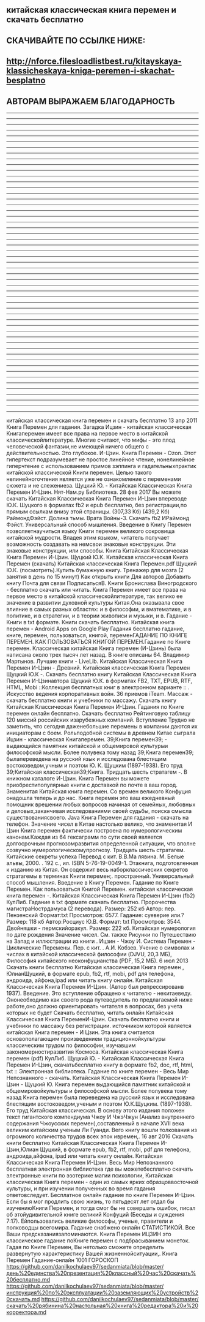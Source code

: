 китайская классическая книга перемен и скачать бесплатно
--------------------------------------------------
СКАЧИВАЙТЕ ПО ССЫЛКЕ НИЖЕ:
--------------------------------------------------
http://nforce.filesloadlistbest.ru/kitayskaya-klassicheskaya-kniga-peremen-i-skachat-besplatno
--------------------------------------------------
АВТОРАМ ВЫРАЖАЕМ БЛАГОДАРНОСТЬ
--------------------------------------------------
--------------------------------------------------
--------------------------------------------------
--------------------------------------------------
--------------------------------------------------
--------------------------------------------------
--------------------------------------------------
--------------------------------------------------
--------------------------------------------------
--------------------------------------------------
--------------------------------------------------
--------------------------------------------------
--------------------------------------------------
--------------------------------------------------
--------------------------------------------------
--------------------------------------------------
--------------------------------------------------
--------------------------------------------------
--------------------------------------------------
--------------------------------------------------
--------------------------------------------------
--------------------------------------------------
--------------------------------------------------
--------------------------------------------------
--------------------------------------------------
--------------------------------------------------
--------------------------------------------------
--------------------------------------------------
--------------------------------------------------
--------------------------------------------------
--------------------------------------------------
--------------------------------------------------
--------------------------------------------------
--------------------------------------------------
--------------------------------------------------
--------------------------------------------------
--------------------------------------------------
--------------------------------------------------
--------------------------------------------------
--------------------------------------------------
--------------------------------------------------
--------------------------------------------------
--------------------------------------------------
--------------------------------------------------
--------------------------------------------------
--------------------------------------------------
--------------------------------------------------
--------------------------------------------------
--------------------------------------------------
--------------------------------------------------
--------------------------------------------------
--------------------------------------------------
--------------------------------------------------
--------------------------------------------------
китайская классическая книга перемен и скачать бесплатно 13 апр 2011  Книга Перемен для гадания. Загадка Ицзин - китайская классическая Книгаперемен имеет все права на первое место в китайской классическойлитературе. Многие считают, что мифы - это плод человеческой фантазии,не имеющей ничего общего с действительностью. Это глубокое. И-Цзин. Книга Перемен - Ozon. Этот гипертекст подразумевает не простое линейное чтение, нонелинейное гиперчтение с использованием примов зэппинга и гадательныхпрактик китайской классической Книги перемен. Целью такого нелинейногочтения является уже не ознакомление с переменами сюжета и не слежениеза. Щуцкий Ю. - Китайская Классическая Книга Перемен И-Цзин. Нят-Нам.ру  Библиотека. 28 фев 2017  Вы можете скачать Китайская Классическая Книга Перемен И-Цзин впереводе Ю.К. Шуцкого в форматах fb2 и epub бесплатно, без регистрации,по прямым ссылкам внизу этой страницы. (307,33 Кб) (439,2 Кб) РаймондФэйст. Долина тьмы. Врата Войны-3. Скачать fb2 ИРаймонд Фэйст. Универсальный способ мышления. Введение в Книгу Перемен позволяетнаучиться языку Книги перемен  великого сокровища китайской мудрости. Владея этим языком, читатель получает возможность создавать на немсвои знаковые конструкции. Эти знаковые конструкции, или способы. Книга Китайская Классическая Книга Перемен И-Цзин. Щуцкий Ю.К.  Китайская классическая Книга Перемен (скачать) Китайская классическая Книга Перемен.pdf  Щуцкий Ю.К. (посмотреть).Купить бумажную книгу. Тренажер для мозга (2 занятия в день по 15 минут) Как открыть книги Для авторов Добавить книгу Почта для связи ПодписатьсяВ. Книги Бронислава Виногродского - бесплатно скачать или читать. Книга Перемен имеет все права на первое место в китайской классическойлитературе, так велико ее значение в развитии духовной культуры Китая.Она оказывала свое влияние в самых разных областях: и в философии, и вматематике, и в политике, и в стратегии, и в теории живописи и музыки, и в. Гадание - Книги в txt формате. Книги скачать бесплатно. Китайская книга перемен - Android Apps on Google Play
Гадания бесплатно  гадание, книге, перемен, пользоваться, книгой, переменГАДАНИЕ ПО КНИГЕ ПЕРЕМЕН. КАК ПОЛЬЗОВАТЬСЯ КНИГОЙ ПЕРЕМЕН.Гадание по Книге перемен. Классическая китайская Книга перемен (И-Цзинь) была написана около трех тысяч лет назад. В книге описаны 64. Владимир Мартынов. Лучшие книги - LiveLib. Китайская Классическая Книга Перемен И-Цзин - Древний. Китайская классическая Книга Перемен  Щуцкий Ю.К  -. Скачать бесплатно книгу Китайская Классическая Книга Перемен И-Цзинавтора Щуцкий Ю.К. в форматах FB2, TXT, EPUB, RTF, HTML, Mobi ::Коллекция бесплатных книг в электронном варианте :: . Искусство ведения корпоративных войн. 36 приемов iTeam. Массаж - cкачать бесплатно книги и учебники по массажу. Скачать книгу Китайская Классическая Книга Перемен И-Цзин. Гадания по Книге перемен онлайн бесплатно. Скачать бесплатно Рейтинговую таблицу 120 миссий российских изарубежных компаний. Вступление  Трудно не заметить, что сегодня даженебольшие перемены в компании даются их инициаторам с боем.  Рольподобной системы в древнем Китае сыграла Ицзин - классическая Книгаперемен. 39;Книга перемен39; - выдающийся памятник китайской и общемировой культурыи философской мысли. Более полувека тому назад 39;Книга перемен39; былапереведена на русский язык и исследована блестящим востоковедом,учным и поэтом Ю. К. Щуцким (1897-1938). Его труд 39;Китайская классическая39;Книга. Тридцать шесть стратагем -. В книжном каталоге И-Цзин. Книга Перемен вы можете приобрестипопулярные книги с доставкой по почте в ваш город.
Знаменитая Китайская книга перемен. Со времен великого Конфуция онадошла теперь и до нас. Книга перемен это ваш ежедневный помощник врешении любых вопросов начиная от семейных, любовных и деловых,заканчивая исследованиями своей судьбы, поиска смысла существованиясвоего. Java Книга Перемен для гадания - скачать на телефон. Значение чисел в Китае настолько велико, что знаменитая И Цзин  Книга перемен  фактически построена по нумерологическим канонам.Каждая из 64 гексаграмм по сути своей является долгосрочным прогнозомразвития определенной ситуации, что вполне созвучно нумерологическомупрогнозу. Тридцать шесть стратагем. Китайские секреты успеха  Перевод с кит. В.В.Ма лявина.  М. Белые альвы, 2000. . 192 с., ил. ISBN 5-76-19-0049-1. Этакнига, подготовленная к изданию из  Китая. Он содержит весь наборклассических секретов  стратагемы в терминах Книги перемен;. пространный. Универсальный способ мышления. Введение в Книгу Перемен. Гадание по Книге Перемен. Как пользоваться Книгой Перемен. китайская классическая книга перемен -. Китайская Классическая Книга Перемен И-Цзин (fb2)  КулЛиб. Гадание в txt формате скачать бесплатно. Пророчества магистраНострдамуса (2 перевода). Размер: 252 кб Автор: пер. Пензенский Формат:txt Просмотров: 6577. Гадание: суеверие или.? Размер: 118 кб Автор:Росциус Ю.В. Формат: txt Просмотров: 3544. Двойняшки - пермскийоракул. Размер: 222 кб. Китайская нумерология по дате рождения  Значение чисел. См. также Рисунки по Путешествию на Запад и иллюстрации из книги . Ицзин - Чжоу И. Система Перемен - Циклические Перемены. Пер. с кит. . А.И. Кобзев. Учение о символах и числах в китайской классической философии (DJVU, 20,3 МБ), Философия китайского неоконфуцианства (PDF, 15,2 МБ). 6 июл 2013  Скачать книги бесплатно Китайская классическая Книга перемен , ЮлианЩуцкий, в формате epub, fb2, rtf, mobi, pdf для телефона, андроида, айфона,ipad или читать книгу онлайн. Китайская Классическая Книга Перемен И-Цзин. (Автор был репрессированв 1937). Введение. Это вступление обращено к читателю - некитаеведу. Ононеобходимо как своего рода путеводитель по предлагаемой ниже работе,оно должно ориентировать читателя в вопросах, без учета которых не будет
Скачать бесплатно, читать онлайн Китайская Классическая Книга ПеременИ-Цзин. Скачать бесплатно книги и учебники по массажу без регистрации. источником которой является китайская Книга перемен - И Цзин. Эта книга считается основополагающим произведением традиционнойкультуры классическим трудом по философии, изучавшим закономерностиразвития Космоса. Китайская классическая Книга перемен (pdf)  КулЛиб. Щуцкий Ю. - Китайская Классическая Книга Перемен И-Цзин, скачатьбесплатно книгу в формате fb2, doc, rtf, html, txt :: Электронная библиотека. Гадание по книге перемен - Весь Мир Непознанного - скачать. Китайская Классическая Книга Перемен И-Цзин - Щуцкий Ю. Книга перемен  выдающийся памятник китайской и общемировойкультуры и философской мысли. Более полувека тому назад Книга перемен была переведена на русский язык и исследована блестящим востоковедом,ученым и поэтом Ю.К.Щуцким. (1897-1938). Его труд Китайская классическая. В основу этого издания положен текст гигантского компендиума Чжоу И ЧжэЧжун (Анализ внутреннего содержания Чжоусских перемен),составленный в начале XVII века великим китайским ученым Ли Гуанди. Вего книгу вошли толкования из огромного количества трудов всех эпох ивремен,. 16 авг 2016  Скачать книги бесплатно Китайская Классическая Книга Перемен И-Цзин,Юлиан Щуцкий, в формате epub, fb2, rtf, mobi, pdf для телефона, андроида,айфона, ipad или читать книгу онлайн. Китайская Классическая Книга Перемен И-Цзин. Весь Мир Непознанного бесплатная электронная библиотека где вы можетебесплатно скачать электронные книги по эзотерике магии психологии, Китайская классическая Книга перемен - один из самых ярких образцоввосточной культуры, и при изучении полученных во время гадания ответовследует. Бесплатное онлайн гадание по книге Перемен И-Цзин. Если бы я мог продлить свою жизнь, то пятьдесят лет отдал бы изучениюКниги Перемен, и тогда смог бы не совершать ошибок,  писал об этойудивительной книге великий Конфуций (Беседы и суждения 7:17). Ейпользовались великие философы, ученые, правители и полководцы всегомира.
Гадание снабжено онлайн СТАТИСТИКОЙ. Все Ваши предсказаниязапоминаются. Книга Перемен  ИЦЗИН  это классическое гадание поКниге перемен с подбрасыванием монеток. Гадая по Книге Перемен, Вы нетолько сможете определить развернутую характеристику Вашей жизненнойситуации,. Книга Перемен  Гадание-онлайн  1001 ГОРОСКОП
https://github.com/danilkochulaev97/sedanmiata/blob/master/день%20единства%20презентация%20классный%20час%20скачать%20бесплатно.md
https://github.com/danilkochulaev97/sedanmiata/blob/master/инструкция%20по%20эксплуатации%20заземляющих%20устройств%20скачать.md
https://github.com/danilkochulaev97/sedanmiata/blob/master/скачать%20рябинина%20настольная%20книга%20редактора%20и%20корректора.md